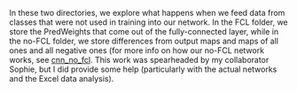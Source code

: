 In these two directories, we explore what happens when we feed data from classes
that were not used in training into our network.  In the FCL folder, we store
the PredWeights that come out of the fully-connected layer, while in the no-FCL
folder, we store differences from output maps and maps of all ones and all negative 
ones (for more info on how our no-FCL network works, see [cnn_no_fcl](../cnn_no_fcl).
This work was spearheaded by my collaborator Sophie, but I did provide some help 
(particularly with the actual networks and the Excel data analysis).
